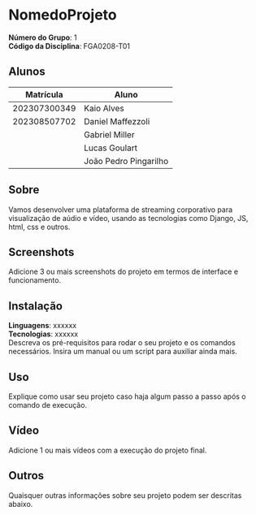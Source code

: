 # NomedoProjeto

**Número do Grupo**: 1<br>
**Código da Disciplina**: FGA0208-T01<br>

## Alunos
|Matrícula | Aluno |
| -- | -- |
| 202307300349  |  Kaio Alves            |
| 202308507702  |  Daniel Maffezzoli     |
|               |  Gabriel Miller        |
|               |  Lucas Goulart         |
|               |  João Pedro Pingarilho |


## Sobre 
Vamos desenvolver uma plataforma de streaming corporativo para visualização de aúdio e vídeo, usando as tecnologias como Django, JS, html, css e outros. 

## Screenshots
Adicione 3 ou mais screenshots do projeto em termos de interface e funcionamento.

## Instalação 
**Linguagens**: xxxxxx<br>
**Tecnologias**: xxxxxx<br>
Descreva os pré-requisitos para rodar o seu projeto e os comandos necessários.
Insira um manual ou um script para auxiliar ainda mais.

## Uso 
Explique como usar seu projeto caso haja algum passo a passo após o comando de execução.

## Vídeo
Adicione 1 ou mais vídeos com a execução do projeto final.

## Outros 
Quaisquer outras informações sobre seu projeto podem ser descritas abaixo.
